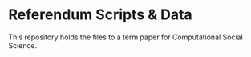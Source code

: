 # Referendum Scripts & Data
This repository holds the files to a term paper for Computational Social Science.
